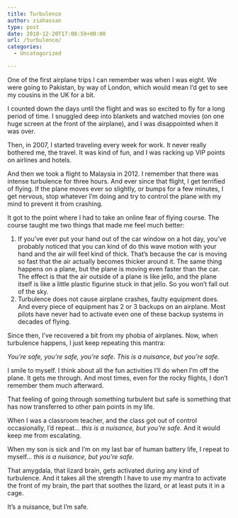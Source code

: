 ```yaml
---
title: Turbulence
author: ziahassan
type: post
date: 2018-12-20T17:08:59+00:00
url: /turbulence/
categories:
  - Uncategorized

---
```

One of the first airplane trips I can remember was when I was eight. We were going to Pakistan, by way of London, which would mean I’d get to see my cousins in the UK for a bit.

I counted down the days until the flight and was so excited to fly for a long period of time. I snuggled deep into blankets and watched movies (on one huge screen at the front of the airplane), and I was disappointed when it was over.

Then, in 2007, I started traveling every week for work. It never really bothered me, the travel. It was kind of fun, and I was racking up VIP points on airlines and hotels.

And then we took a flight to Malaysia in 2012. I remember that there was intense turbulence for three hours. And ever since that flight, I get terrified of flying. If the plane moves ever so slightly, or bumps for a few minutes, I get nervous, stop whatever I’m doing and try to control the plane with my mind to prevent it from crashing.

It got to the point where I had to take an online fear of flying course. The course taught me two things that made me feel much better:

  1. If you’ve ever put your hand out of the car window on a hot day, you’ve probably noticed that you can kind of do this wave motion with your hand and the air will feel kind of thick. That’s because the car is moving so fast that the air actually becomes thicker around it. The same thing happens on a plane, but the plane is moving even faster than the car. The effect is that the air outside of a plane is like jello, and the plane itself is like a little plastic figurine stuck in that jello. So you won’t fall out of the sky.
  2. Turbulence does not cause airplane crashes, faulty equipment does. And every piece of equipment has 2 or 3 backups on an airplane. Most pilots have never had to activate even one of these backup systems in decades of flying.

Since then, I’ve recovered a bit from my phobia of airplanes. Now, when turbulence happens, I just keep repeating this mantra:

_You’re safe, you’re safe, you’re safe. This is a nuisance, but you’re safe._

I smile to myself. I think about all the fun activities I’ll do when I’m off the plane. It gets me through. And most times, even for the rocky flights, I don’t remember them much afterward.

That feeling of going through something turbulent but safe is something that has now transferred to other pain points in my life.

When I was a classroom teacher, and the class got out of control occasionally, I’d repeat… _this is a nuisance, but you’re safe._ And it would keep me from escalating.

When my son is sick and I’m on my last bar of human battery life, I repeat to myself… _this is a nuisance, but you’re safe._ 

That amygdala, that lizard brain, gets activated during any kind of turbulence. And it takes all the strength I have to use my mantra to activate the front of my brain, the part that soothes the lizard, or at least puts it in a cage.

It’s a nuisance, but I’m safe.
